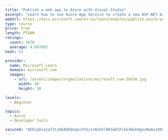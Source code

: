 ```yaml
---
title: "Publish a web app to Azure with Visual Studio"
excerpt: "Learn how to use Azure App Service to create a new ASP.NET-based web app, then publish and update directly from Visual Studio."
webUrl: https://docs.microsoft.com/en-us/learn/modules/publish-azure-web-app-with-visual-studio/
type: course
price: Free
length: PT48M
ratings:
  count: 3678
  average: 4.687602
heat: 51

provider:
  name: Microsoft Learn
  domain: microsoft.com
  images:
    - url: /assets/images/organizations/microsoft.com-50x50.jpg
      width: 50
      height: 50

levels:
  - Beginner

topics:
  - Azure
  - Developer tools

secured: "AEEcpDva1afJtz6EAbKQnGpvSYm/s+BnkhlBH3aEIFcbe4DwhOgovNaAo1XNxsfHmcI7blrVAy/Q9AQKuliHV0ZujWRF2UjHu+PNbux7yA0pFwel6GsF7HftkawYOD6WeNK+KOD1LIksVpt3YcMXawGtoSFLWQlEaos/XpC3mJx+BDOoBNFmDwGMkxb5A88Kfe+/UJqsMZTQNJ/w2ezslNxnLaKn2+f5qmugeX9OeUa28rf+EKW3ihyoliFJR5WbmKo1FPeOF4C60iFy5rozSfyLyKJZ31RaMhZEUbxWTY29bXmVINLyO7x3Umf2Qbw9Be7dT3eYnmSab8Q6NzPDRec4OmE/X2TOGxWoSBqtk1L8BOBaYoxVNU34G4PNGVCU6uYlEsu5QOD7YneBuQMq8z4Ck0G5UKpoPvEKo+wZe9c=;fQtLQSeHnqC2GzCLqeEP6A=="
---
```


